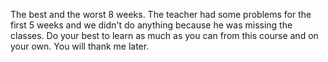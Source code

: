 The best and the worst 8 weeks. 
The teacher had some problems for the first 5 weeks and we didn't do anything because he was missing the classes.
Do your best to learn as much as you can from this course and on your own.
You will thank me later.
